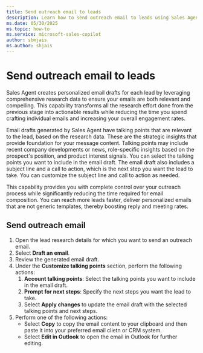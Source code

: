 ```yaml
---
title: Send outreach email to leads
description: Learn how to send outreach email to leads using Sales Agent.
ms.date: 05/30/2025
ms.topic: how-to
ms.service: microsoft-sales-copilot
author: sbmjais
ms.author: shjais
---
```


# Send outreach email to leads

Sales Agent creates personalized email drafts for each lead by leveraging comprehensive research data to ensure your emails are both relevant and compelling. This capability transforms all the research effort done from the previous stage into actionable results while reducing the time you spend crafting individual emails and increasing your overall engagement rates.

Email drafts generated by Sales Agent have talking points that are relevant to the lead, based on the research data. These are the strategic insights that provide foundation for your message content. Talking points may include recent company developments or news, role-specific insights based on the prospect's position, and product interest signals. You can select the talking points you want to include in the email draft. The email draft also includes a subject line and a call to action, which is the next step you want the lead to take. You can customize the subject line and call to action as needed.

This capability provides you with complete control over your outreach process while significantly reducing the time required for email composition. You can reach more leads faster, deliver personalized emails that are not generic templates, thereby boosting reply and meeting rates.

## Send outreach email

1. Open the lead research details for which you want to send an outreach email.
1. Select **Draft an email**. 
1. Review the generated email draft.
1. Under the **Customize talking points** section, perform the following actions:
    1. **Account talking points**: Select the talking points you want to include in the email draft. 
    1. **Prompt for next steps**: Specify the next steps you want the lead to take.
    1. Select **Apply changes** to update the email draft with the selected talking points and next steps.
1. Perform one of the following actions:
    - Select **Copy** to copy the email content to your clipboard and then paste it into your preferred email clietn or CRM system.
    - Select **Edit in Outlook** to open the email in Outlook for further editing.